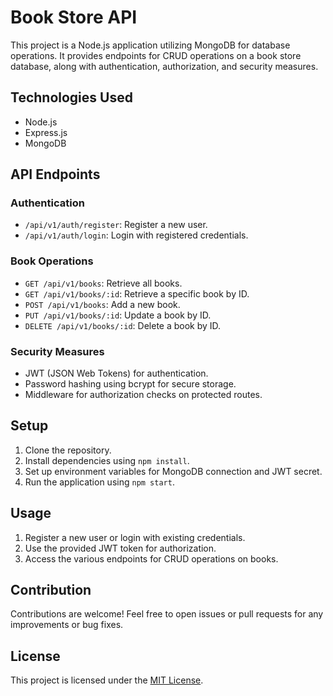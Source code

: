 # Book Store API

This project is a Node.js application utilizing MongoDB for database operations. It provides endpoints for CRUD operations on a book store database, along with authentication, authorization, and security measures.

## Technologies Used
- Node.js
- Express.js
- MongoDB

## API Endpoints

### Authentication
- `/api/v1/auth/register`: Register a new user.
- `/api/v1/auth/login`: Login with registered credentials.

### Book Operations
- `GET /api/v1/books`: Retrieve all books.
- `GET /api/v1/books/:id`: Retrieve a specific book by ID.
- `POST /api/v1/books`: Add a new book.
- `PUT /api/v1/books/:id`: Update a book by ID.
- `DELETE /api/v1/books/:id`: Delete a book by ID.

### Security Measures
- JWT (JSON Web Tokens) for authentication.
- Password hashing using bcrypt for secure storage.
- Middleware for authorization checks on protected routes.

## Setup
1. Clone the repository.
2. Install dependencies using `npm install`.
3. Set up environment variables for MongoDB connection and JWT secret.
4. Run the application using `npm start`.

## Usage
1. Register a new user or login with existing credentials.
2. Use the provided JWT token for authorization.
3. Access the various endpoints for CRUD operations on books.

## Contribution
Contributions are welcome! Feel free to open issues or pull requests for any improvements or bug fixes.

## License
This project is licensed under the [MIT License](LICENSE).
